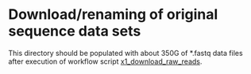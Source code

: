 # Download/renaming of original sequence data sets

This directory should be populated with about 350G of *.fastq data files after execution of workflow script [x1_download_raw_reads](../x1_download_raw_reads).
